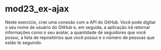 # mod23_ex-ajax
 Neste exercício, criei uma conexão com a API do GitHub. Você pode digitar o seu nome de usuário do GitHub e, em seguida, a aplicação irá retornar informações como o seu avatar, a quantidade de seguidores que você possui, a lista de repositórios que você possui e o número de pessoas que estão te seguindo.
